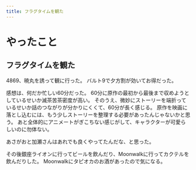 ```yaml
---
title: フラグタイムを観た
---
```


# やったこと

## フラグタイムを観た

4869、暁丸を誘って観に行った。
バルト9で夕方割が効いてお得だった。

感想は、何だか忙しい60分だった。
60分に原作の最初から最後まで収めようとしているせいか滅茶苦茶密度が高い。
そのうえ、微妙にストーリーを端折っているせいか話のつながりが分かりにくくて、60分が長く感じる。
原作を映画に落とし込むには、もう少しストーリーを整理する必要があったんじゃないかと思う。
あと全体的にアニメートがぎこちない感じがして、キャラクターが可愛らしいのに勿体ない。

あさがおと加瀬さんはあれでも良くやってたんだな、と思った。

その後銀座ライオンに行ってビールを飲んだり、Moonwalkに行ってカクテルを飲んだりした。
Moonwalkにタピオカのお酒があったので気になる。
